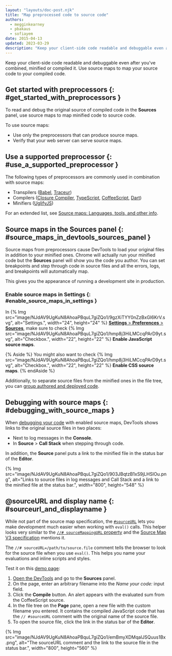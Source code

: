 ```yaml
---
layout: "layouts/doc-post.njk"
title: "Map preprocessed code to source code"
authors:
  - megginkearney
  - pbakaus
  - sofiayem
date: 2015-04-13
updated: 2023-03-29
description: "Keep your client-side code readable and debuggable even after you've combined, minified, or compiled it."
---
```


Keep your client-side code readable and debuggable even after you've combined, minified or compiled
it. Use source maps to map your source code to your compiled code.

## Get started with preprocessors {: #get_started_with_preprocessors }

To read and debug the original source of compiled code in the **Sources** panel, use source maps to map minified code to source code. 

To use source maps:

- Use only the preprocessors that can produce source maps.
- Verify that your web server can serve source maps.

## Use a supported preprocessor {: #use_a_supported_preprocessor }

The following types of preprocessors are commonly used in combination with source maps:

- Transpilers ([Babel][5], [Traceur][6])
- Compilers ([Closure Compiler][7], [TypeScript][8], [CoffeeScript][9], [Dart][10])
- Minifiers ([UglifyJS][11])

For an extended list, see [Source maps: Languages, tools, and other info][4].

## Source maps in the Sources panel {: #source_maps_in_devtools_sources_panel }

Source maps from preprocessors cause DevTools to load your original files in addition to your minified ones.
Chrome will actually run your minified code but the **Sources** panel will show you the code you author.
You can set breakpoints and step through code in source files and all the errors, logs, and breakpoints will automatically map.

This gives you the appearance of running a development site in production.

### Enable source maps in Settings {: #enable_source_maps_in_settings }

In {% Img src="image/NJdAV9UgKuN8AhoaPBquL7giZQo1/9gzXiTYY0nZzBxGI6KrV.svg", alt="Settings.", width="24", height="24" %} [**Settings** > **Preferences** > **Sources**](/docs/devtools/settings/preferences/#sources), make sure to check {% Img src="image/NJdAV9UgKuN8AhoaPBquL7giZQo1/hmp8j3HiLMCcqPArD9yt.svg", alt="Checkbox.", width="22", height="22" %} **Enable JavaScript source maps**.

{% Aside %}
You might also want to check {% Img src="image/NJdAV9UgKuN8AhoaPBquL7giZQo1/hmp8j3HiLMCcqPArD9yt.svg", alt="Checkbox.", width="22", height="22" %} **Enable CSS source maps**.
{% endAside %}

Additionally, to separate source files from the minified ones in the file tree, you can [group authored and deployed code](/docs/devtools/javascript/reference/#group-authored-and-deployed).

## Debugging with source maps {: #debugging_with_source_maps }

When [debugging your code][12] with enabled source maps, DevTools shows links to the original source files in two places:

- Next to log messages in the **Console**.
- In **Source** > **Call Stack** when stepping through code.

In addition, the **Source** panel puts a link to the minified file in the status bar of the **Editor**.

{% Img src="image/NJdAV9UgKuN8AhoaPBquL7giZQo1/903JBqtzB1xS9jLHSlOu.png", alt="Links to source files in log messages and Call Stack and a link to the minified file at the status bar.", width="800", height="548" %}

## @sourceURL and display name {: #sourceurl_and_displayname }

While not part of the source map specification, the [`#sourceURL`](/blog/sourcemappingurl-and-sourceurl-syntax-changed/#sourceurl) lets you make development much easier
when working with `eval()` calls. This helper looks very similar to the [`//# sourceMappingURL` property](/blog/sourcemaps/#how-does-the-source-map-work) and the [Source Map V3 specification](https://sourcemaps.info/spec.html) mentions it.

The `//# sourceURL=/path/to/source.file` comment tells the browser to look for the source file when you use `eval()`. This helps you name your evaluations and inline scripts and styles.

Test it on this [demo page][13]:

1. [Open the DevTools](/docs/devtools/open) and go to the **Sources** panel.
1. On the page, enter an arbitrary filename into the _Name your code:_ input field.
1. Click the **Compile** button. An alert appears with the evaluated sum from the CoffeeScript source.
1. In the file tree on the **Page** pane, open a new file with the custom filename you entered. It contains the compiled JavaScript code that has the `// #sourceURL` comment with the original name of the source file.
1. To open the source file, click the link in the status bar of the **Editor**.

{% Img src="image/NJdAV9UgKuN8AhoaPBquL7giZQo1/emBmyXDMqalJSQuus1Bx.png", alt="The sourceURL comment and the link to the source file in the status bar.", width="800", height="560" %}

[4]: https://github.com/ryanseddon/source-map/wiki/Source-maps:-languages,-tools-and-other-info
[5]: https://babeljs.io/
[6]: https://github.com/google/traceur-compiler/wiki/Getting-Started
[7]: https://github.com/google/closure-compiler
[8]: http://www.typescriptlang.org/
[9]: http://coffeescript.org
[10]: https://www.dartlang.org
[11]: https://github.com/mishoo/UglifyJS
[12]: /docs/devtools/javascript/#code-stepping
[13]: http://www.thecssninja.com/demo/source_mapping/compile.html
